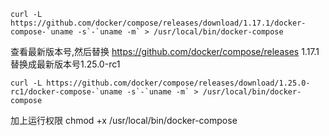 ```
curl -L https://github.com/docker/compose/releases/download/1.17.1/docker-compose-`uname -s`-`uname -m` > /usr/local/bin/docker-compose
```

查看最新版本号,然后替换 https://github.com/docker/compose/releases
1.17.1替换成最新版本号1.25.0-rc1

```
curl -L https://github.com/docker/compose/releases/download/1.25.0-rc1/docker-compose-`uname -s`-`uname -m` > /usr/local/bin/docker-compose
```

加上运行权限
chmod +x /usr/local/bin/docker-compose